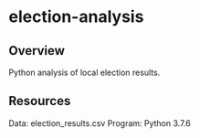 # election-analysis
## Overview
Python analysis of local election results.
## Resources
Data: election_results.csv
Program: Python 3.7.6
